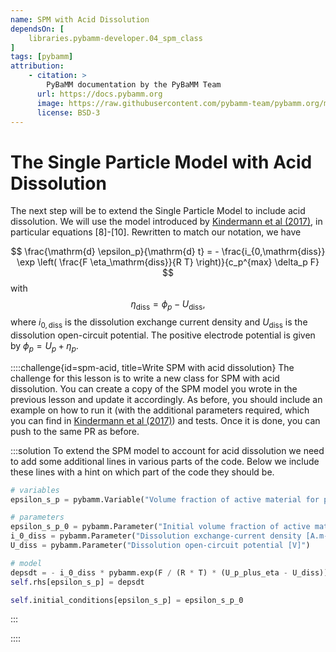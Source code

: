 ```yaml
---
name: SPM with Acid Dissolution
dependsOn: [
    libraries.pybamm-developer.04_spm_class
]
tags: [pybamm]
attribution: 
    - citation: >
        PyBaMM documentation by the PyBaMM Team
      url: https://docs.pybamm.org
      image: https://raw.githubusercontent.com/pybamm-team/pybamm.org/main/static/images/pybamm_logo.svg
      license: BSD-3
---
```


# The Single Particle Model with Acid Dissolution
The next step will be to extend the Single Particle Model to include acid dissolution.  We will use the model introduced by [Kindermann et al (2017)](https://iopscience.iop.org/article/10.1149/2.0321712jes), in particular equations [8]-[10]. Rewritten to match our notation, we have

$$
\frac{\mathrm{d} \epsilon_p}{\mathrm{d} t} = - \frac{i_{0,\mathrm{diss}} \exp \left( \frac{F \eta_\mathrm{diss}}{R T} \right)}{c_p^{max} \delta_p F}
$$
with
$$
\eta_\mathrm{diss} = \phi_p - U_\mathrm{diss},
$$
where $i_{0,\mathrm{diss}}$ is the dissolution exchange current density and $U_\mathrm{diss}$ is the dissolution open-circuit potential. The positive electrode potential is given by $\phi_p = U_p + \eta_p$.

::::challenge{id=spm-acid, title=Write SPM with acid dissolution}
The challenge for this lesson is to write a new class for SPM with acid dissolution. You can create a copy of the SPM model you wrote in the previous lesson and update it accordingly. As before, you should include an example on how to run it (with the additional parameters required, which you can find in [Kindermann et al (2017)](https://iopscience.iop.org/article/10.1149/2.0321712jes)) and tests. Once it is done, you can push to the same PR as before.

:::solution
To extend the SPM model to account for acid dissolution we need to add some additional lines in various parts of the code. Below we include these lines with a hint on which part of the code they should be.
```python
# variables
epsilon_s_p = pybamm.Variable("Volume fraction of active material for positive particle")

# parameters
epsilon_s_p_0 = pybamm.Parameter("Initial volume fraction of active material for positive particle")
i_0_diss = pybamm.Parameter("Dissolution exchange-current density [A.m-2]")
U_diss = pybamm.Parameter("Dissolution open-circuit potential [V]")

# model
depsdt = - i_0_diss * pybamm.exp(F / (R * T) * (U_p_plus_eta - U_diss)) / (c_i_max[1] * delta_i[1] * F)
self.rhs[epsilon_s_p] = depsdt

self.initial_conditions[epsilon_s_p] = epsilon_s_p_0
```
:::

::::
